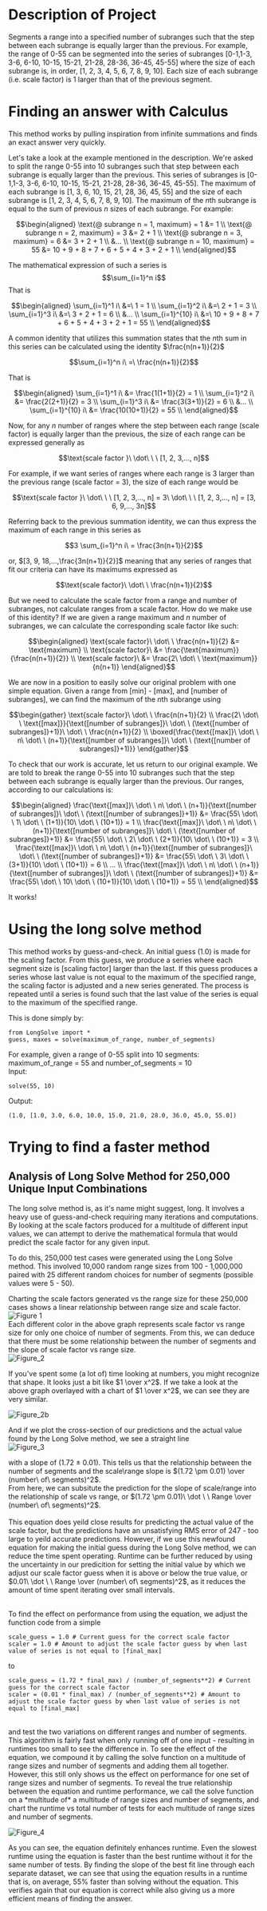 # Description of Project
Segments a range into a specified number of subranges such that the step between each subrange is equally larger than the previous.
For example, the range of 0-55 can be segmented into the series of subranges [0-1,1-3, 3-6, 6-10, 10-15, 15-21, 21-28, 28-36, 36-45, 45-55] where the size of each subrange is, in order, [1, 2, 3, 4, 5, 6, 7, 8, 9, 10].
Each size of each subrange (i.e. scale factor) is 1 larger than that of the previous segment.

# Finding an answer with Calculus
This method works by pulling inspiration from infinite summations and finds an exact answer very quickly.

Let's take a look at the example mentioned in the description. We're asked to split the range 0-55 into 10 subranges such that step between each subrange is equally larger than the previous. This series of subranges is [0-1,1-3, 3-6, 6-10, 10-15, 15-21, 21-28, 28-36, 36-45, 45-55]. The maximum of each subrange is [1, 3, 6, 10, 15, 21, 28, 36, 45, 55] and the size of each subrange is [1, 2, 3, 4, 5, 6, 7, 8, 9, 10]. The maximum of the *n*th subrange is equal to the sum of previous $n$ sizes of each subrange. For example:
```math
\begin{aligned}
\text{@ subrange n = 1, maximum} = 1 &= 1 \\
\text{@ subrange n = 2, maximum} = 3 &= 2 + 1 \\
\text{@ subrange n = 3, maximum} = 6 &= 3 + 2 + 1 \\
 &... \\
\text{@ subrange n = 10, maximum} = 55 &= 10 + 9 + 8 + 7 + 6 + 5 + 4 + 3 + 2 + 1 \\
\end{aligned}
```
The mathematical expression of such a series is $$\sum_{i=1}^n i$$
That is
```math
\begin{aligned}
\sum_{i=1}^1 i\ &=\ 1 = 1 \\
\sum_{i=1}^2 i\ &=\ 2 + 1 = 3 \\
\sum_{i=1}^3 i\ &=\ 3 + 2 + 1 = 6 \\
&... \\
\sum_{i=1}^{10} i\ &=\ 10 + 9 + 8 + 7 + 6 + 5 + 4 + 3 + 2 + 1 = 55 \\
\end{aligned}
```
A common identity that utilizes this summation states that the *n*th sum in this series can be calculated using the identity $\frac{n(n+1)}{2}$
```math
\sum_{i=1}^n i\ =\ \frac{n(n+1)}{2}
```
That is
```math
\begin{aligned}
\sum_{i=1}^1 i\ &= \frac{1(1+1)}{2} = 1 \\
\sum_{i=1}^2 i\ &= \frac{2(2+1)}{2} = 3 \\
\sum_{i=1}^3 i\ &= \frac{3(3+1)}{2} = 6 \\
&... \\
\sum_{i=1}^{10} i\ &= \frac{10(10+1)}{2} = 55 \\
\end{aligned}
```
Now, for any $n$ number of ranges where the step between each range (scale factor) is equally larger than the previous, the size of each range can be expressed generally as
```math
\text{scale factor }\ \dot\ \ \ [1, 2, 3,..., n]
```
For example, if we want series of ranges where each range is 3 larger than the previous range (scale factor = 3), the size of each range would be
```math
\text{scale factor }\ \dot\ \ \ [1, 2, 3,..., n] = 3\ \dot\ \ \ [1, 2, 3,..., n] = [3, 6, 9,..., 3n]
```
Referring back to the previous summation identity, we can thus express the maximum of each range in this series as
```math
3 \sum_{i=1}^n i\ = \frac{3n(n+1)}{2}
```
or, $[3, 9, 18,...,\frac{3n(n+1)}{2}]$ meaning that any series of ranges that fit our criteria can have its maximums expressed as
```math
\text{scale factor}\ \dot\ \ \frac{n(n+1)}{2}
```
But we need to calculate the scale factor from a range and number of subranges, not calculate ranges from a scale factor. How do we make use of this identity? If we are given a range maximum and $n$ number of subranges, we can calculate the corresponding scale factor like such:
```math
\begin{aligned}
\text{scale factor}\ \dot\ \ \frac{n(n+1)}{2} &= \text{maximum} \\
\text{scale factor}\ &= \frac{\text{maximum}}{\frac{n(n+1)}{2}} \\
\text{scale factor}\ &= \frac{2\ \dot\ \ \text{maximum}}{n(n+1)}
\end{aligned}
```
We are now in a position to easily solve our original problem with one simple equation. Given a range from [min] - [max], and [number of subranges], we can find the maximum of the *n*th subrange using
```math
\begin{gather}
\text{scale factor}\ \dot\ \ \frac{n(n+1)}{2} \\
\frac{2\ \dot\ \ \text{[max]}}{\text{[number of subranges]}\ \dot\ \ (\text{[number of subranges]}+1)}\ \dot\ \ \frac{n(n+1)}{2} \\
\boxed{\frac{\text{[max]}\ \dot\ \ n\ \dot\ \ (n+1)}{\text{[number of subranges]}\ \dot\ \ (\text{[number of subranges]}+1)}}
\end{gather}
```
To check that our work is accurate, let us return to our original example. We are told to break the range 0-55 into 10 subranges such that the step between each subrange is equally larger than the previous.
Our ranges, according to our calculations is:
```math
\begin{aligned}
\frac{\text{[max]}\ \dot\ \ n\ \dot\ \ (n+1)}{\text{[number of subranges]}\ \dot\ \ (\text{[number of subranges]}+1)} &= \frac{55\ \dot\ \ 1\ \dot\ \ (1+1)}{10\ \dot\ \ (10+1)} = 1 \\
\frac{\text{[max]}\ \dot\ \ n\ \dot\ \ (n+1)}{\text{[number of subranges]}\ \dot\ \ (\text{[number of subranges]}+1)} &= \frac{55\ \dot\ \ 2\ \dot\ \ (2+1)}{10\ \dot\ \ (10+1)} = 3 \\
\frac{\text{[max]}\ \dot\ \ n\ \dot\ \ (n+1)}{\text{[number of subranges]}\ \dot\ \ (\text{[number of subranges]}+1)} &= \frac{55\ \dot\ \ 3\ \dot\ \ (3+1)}{10\ \dot\ \ (10+1)} = 6 \\
... \\
\frac{\text{[max]}\ \dot\ \ n\ \dot\ \ (n+1)}{\text{[number of subranges]}\ \dot\ \ (\text{[number of subranges]}+1)} &= \frac{55\ \dot\ \ 10\ \dot\ \ (10+1)}{10\ \dot\ \ (10+1)} = 55 \\
\end{aligned}
```
It works!

# Using the long solve method
This method works by guess-and-check. 
An initial guess (1.0) is made for the scaling factor. From this guess, we produce a series where each segment size is [scaling factor] larger than the last.
If this guess produces a series whose last value is not equal to the maximum of the specified range, the scaling factor is adjusted and a new series generated.
The process is repeated until a series is found such that the last value of the series is equal to the maximum of the specified range.

This is done simply by:
```
from LongSolve import *
guess, maxes = solve(maximum_of_range, number_of_segments)
```

For example, given a range of 0-55 split into 10 segments: maximum_of_range = 55 and number_of_segments = 10 <br/>
Input:
```
solve(55, 10)
```
Output:
```
(1.0, [1.0, 3.0, 6.0, 10.0, 15.0, 21.0, 28.0, 36.0, 45.0, 55.0])
```
# Trying to find a faster method
## Analysis of Long Solve Method for 250,000 Unique Input Combinations

The long solve method is, as it's name might suggest, long. It involves a heavy use of guess-and-check requiring many iterations and computations. By looking at the scale factors produced for a multitude of different input values, we can attempt to derive the mathematical formula that would predict the scale factor for any given input. </br>

To do this, 250,000 test cases were generated using the Long Solve method. This involved 10,000 random range sizes from 100 - 1,000,000 paired with 25 different random choices for number of segments (possible values were 5 - 50).

Charting the scale factors generated vs the range size for these 250,000 cases shows a linear relationship between range size and scale factor. </br>
![Figure 1](Figures/Figure_1.png) </br>
Each different color in the above graph represents scale factor vs range size for only one choice of number of segments. From this, we can deduce that there must be some relationship between the number of segments and the slope of scale factor vs range size. </br>
![Figure_2](Figures/Figure_2.png) </br>

If you've spent some (a lot of) time looking at numbers, you might recognize that shape. It looks just a bit like $1 \over x^2$. If we take a look at the above graph overlayed with a chart of $1 \over x^2$, we can see they are very similar. </br>

![Figure_2b](Figures/Figure_2b.png) </br>

And if we plot the cross-section of our predictions and the actual value found by the Long Solve method, we see a straight line </br>
![Figure_3](Figures/Figure_3.png) </br>

with a slope of (1.72 $\pm$ 0.01). This tells us that the relationship between the number of segments and the scale\range slope is $(1.72 \pm 0.01) \over (number\ of\ segments)^2$. </br>
From here, we can subsitute the prediction for the slope of scale/range into the relationship of scale vs range, or $(1.72 \pm 0.01)\ \dot \ \ Range \over (number\ of\ segments)^2$. </br> </br>
This equation does yeild close results for predicting the actual value of the scale factor, but the predictions have an unsatisfying RMS error of 247 - too large to yeild accurate predictions. However, if we use this newfound equation for making the initial guess during the Long Solve method, we can reduce the time spent operating. Runtime can be further reduced by using the uncertainty in our predicition for setting the initial value by which we adjust our scale factor guess when it is above or below the true value, or $0.01\ \dot \ \ Range \over (number\ of\ segments)^2$, as it reduces the amount of time spent iterating over small intervals. </br> </br>

To find the effect on performance from using the equation, we adjust the function code from a simple
```
scale_guess = 1.0 # Current guess for the correct scale factor
scaler = 1.0 # Amount to adjust the scale factor guess by when last value of series is not equal to [final_max]
```
to
```
scale_guess = (1.72 * final_max) / (number_of_segments**2) # Current guess for the correct scale factor
scaler = (0.01 * final_max) / (number_of_segments**2) # Amount to adjust the scale factor guess by when last value of series is not equal to [final_max]
```
</br>
and test the two variations on different ranges and number of segments. This algorithm is fairly fast when only running off of one input - resulting in runtimes too small to see the difference in. To see the effect of the equation, we compound it by calling the solve function on a multitude of range sizes and number of segments and adding them all together. However, this still only shows us the effect on performance for one set of range sizes and number of segments. To reveal the true relationship between the equation and runtime performance, we call the solve function on a *multitude of* a multitude of range sizes and number of segments, and chart the runtime vs total number of tests for each multitude of range sizes and number of segments. </br>

![Figure_4](Figures/Figure_4.png) </br>

As you can see, the equation definitely enhances runtime. Even the slowest runtime using the equation is faster than the best runtime without it for the same number of tests. By finding the slope of the best fit line through each separate dataset, we can see that using the equation results in a runtime that is, on average, 55% faster than solving without the equation. This verifies again that our equation is correct while also giving us a more efficient means of finding the answer.
